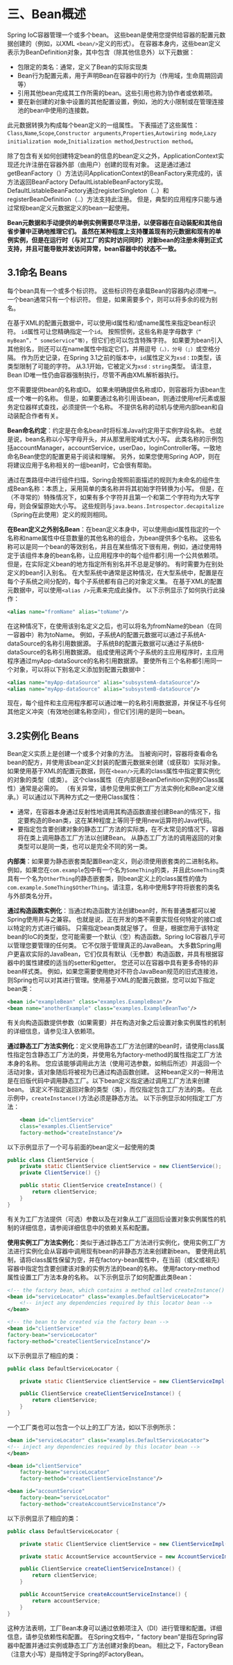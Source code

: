 # 三、Bean概述

Spring IoC容器管理一个或多个bean。 这些bean是使用您提供给容器的配置元数据创建的（例如，以XML `<bean/>`定义的形式）。
在容器本身内，这些bean定义表示为BeanDefinition对象，其中包含（除其他信息外）以下元数据：

- 包限定的类名：通常，定义了Bean的实际实现类
- Bean行为配置元素，用于声明Bean在容器中的行为（作用域，生命周期回调等）
- 引用其他bean完成其工作所需的bean。这些引用也称为协作者或依赖项。
- 要在新创建的对象中设置的其他配置设置，例如，池的大小限制或在管理连接池的bean中使用的连接数。
  
此元数据转换为构成每个bean定义的一组属性。 下表描述了这些属性：`Class`,`Name`,`Scope`,`Constructor arguments`,`Properties`,`Autowiring mode`,`Lazy initialization mode`,`Initialization method`,`Destruction method`。

除了包含有关如何创建特定bean的信息的bean定义之外，ApplicationContext实现还允许注册在容器外部（由用户）创建的现有对象。 这是通过通过getBeanFactory（）方法访问ApplicationContext的BeanFactory来完成的，该方法返回BeanFactory DefaultListableBeanFactory实现。 DefaultListableBeanFactory通过registerSingleton（..）和registerBeanDefinition（..）方法支持此注册。 但是，典型的应用程序只能与通过常规bean定义元数据定义的bean一起使用。

**Bean元数据和手动提供的单例实例需要尽早注册，以便容器在自动装配和其他自省步骤中正确地推理它们。 虽然在某种程度上支持覆盖现有的元数据和现有的单例实例，但是在运行时（与对工厂的实时访问同时）对新bean的注册未得到正式支持，并且可能导致并发访问异常，bean容器中的状态不一致。**

## 3.1命名 Beans

每个bean具有一个或多个标识符。 这些标识符在承载Bean的容器内必须唯一。 一个bean通常只有一个标识符。 但是，如果需要多个，则可以将多余的视为别名。

在基于XML的配置元数据中，可以使用id属性和/或name属性来指定bean标识符。 `id`属性可让您精确指定一个`id`。 按照惯例，这些名称是字母数字`（“ myBean”，“ someService”等）`，但它们也可以包含特殊字符。 如果要为bean引入其他别名，则还可以在name属性中指定它们，并用逗号`（，），分号（;）`或空格分隔。 作为历史记录，在Spring 3.1之前的版本中，`id`属性定义为`xsd：ID`类型，该类型限制了可能的字符。 从3.1开始，它被定义为`xsd：string`类型。 请注意，Bean ID唯一性仍由容器强制执行，尽管不再由XML解析器执行。

您不需要提供bean的名称或ID。 如果未明确提供名称或ID，则容器将为该bean生成一个唯一的名称。 但是，如果要通过名称引用该bean，则通过使用ref元素或服务定位器样式查找，必须提供一个名称。 不提供名称的动机与使用内部bean和自动装配合作者有关。

**Bean命名约定**：约定是在命名bean时将标准Java约定用于实例字段名称。 也就是说，bean名称以小写字母开头，并从那里用驼峰式大小写。 此类名称的示例包括accountManager，accountService，userDao，loginController等。一致地命名Bean使您的配置更易于阅读和理解。 另外，如果您使用Spring AOP，则在将建议应用于名称相关的一组bean时，它会很有帮助。

通过在类路径中进行组件扫描，Spring会按照前面描述的规则为未命名的组件生成Bean名称：本质上，采用简单的类名称并将其初始字符转换为小写。 但是，在（不寻常的）特殊情况下，如果有多个字符并且第一个和第二个字符均为大写字母，则会保留原始大小写。 这些规则与`java.beans.Introspector.decapitalize`（Spring在此使用）定义的规则相同。

**在Bean定义之外别名Bean**：在bean定义本身中，可以使用由id属性指定的一个名称和name属性中任意数量的其他名称的组合，为bean提供多个名称。 这些名称可以是同一个bean的等效别名，并且在某些情况下很有用，例如，通过使用特定于该组件本身的bean名称，让应用程序中的每个组件都引用一个公共依赖项。
但是，在实际定义bean的地方指定所有别名并不总是足够的。 有时需要为在别处定义的bean引入别名。 在大型系统中通常是这种情况，在大型系统中，配置是在每个子系统之间分配的，每个子系统都有自己的对象定义集。 在基于XML的配置元数据中，可以使用`<alias />`元素来完成此操作。 以下示例显示了如何执行此操作：

```xml
<alias name="fromName" alias="toName"/>
```

在这种情况下，在使用该别名定义之后，也可以将名为fromName的bean（在同一容器中）称为toName。
例如，子系统A的配置元数据可以通过子系统A-dataSource的名称引用数据源。 子系统B的配置元数据可以通过子系统B-dataSource的名称引用数据源。 组成使用这两个子系统的主应用程序时，主应用程序通过myApp-dataSource的名称引用数据源。 要使所有三个名称都引用同一个对象，可以将以下别名定义添加到配置元数据中：

```xml
<alias name="myApp-dataSource" alias="subsystemA-dataSource"/>
<alias name="myApp-dataSource" alias="subsystemB-dataSource"/>
```

现在，每个组件和主应用程序都可以通过唯一的名称引用数据源，并保证不与任何其他定义冲突（有效地创建名称空间），但它们引用的是同一bean。

## 3.2实例化 Beans

Bean定义实质上是创建一个或多个对象的方法。 当被询问时，容器将查看命名bean的配方，并使用该bean定义封装的配置元数据来创建（或获取）实际对象。
如果使用基于XML的配置元数据，则在`<bean/>`元素的class属性中指定要实例化的对象的类型（或类）。 这个class属性（在内部是BeanDefinition实例的Class属性）通常是必需的。 （有关异常，请参见使用实例工厂方法实例化和Bean定义继承。）可以通过以下两种方式之一使用Class属性：

- 通常，在容器本身通过反射性地调用其构造函数直接创建Bean的情况下，指定要构造的Bean类，这在某种程度上等同于使用new运算符的Java代码。
- 要指定包含要创建对象的静态工厂方法的实际类，在不太常见的情况下，容器将在类上调用静态工厂方法以创建Bean。 从静态工厂方法的调用返回的对象类型可以是同一类，也可以是完全不同的另一类。

**内部类**：如果要为静态嵌套类配置Bean定义，则必须使用嵌套类的二进制名称。例如，如果您在`com.example`包中有一个名为`SomeThing`的类，并且此`SomeThing`类具有一个名为`OtherThing`的静态嵌套类，则bean定义上的class属性的值为`com.example.SomeThing$OtherThing`。请注意，名称中使用$字符将嵌套的类名与外部类名分开。

**通过构造函数实例化**：当通过构造函数方法创建bean时，所有普通类都可以被Spring使用并与之兼容。 也就是说，正在开发的类不需要实现任何特定的接口或以特定的方式进行编码。 只需指定bean类就足够了。 但是，根据您用于该特定bean的IoC的类型，您可能需要一个默认（空）构造函数。Spring IoC容器几乎可以管理您要管理的任何类。 它不仅限于管理真正的JavaBean。 大多数Spring用户更喜欢实际的JavaBean，它们仅具有默认（无参数）构造函数，并具有根据容器中的属性建模的适当的setter和getter。 您还可以在容器中具有更多奇特的非bean样式类。 例如，如果您需要使用绝对不符合JavaBean规范的旧式连接池，则Spring也可以对其进行管理。使用基于XML的配置元数据，您可以如下指定bean类：

```xml
<bean id="exampleBean" class="examples.ExampleBean"/>
<bean name="anotherExample" class="examples.ExampleBeanTwo"/>
```

有关向构造函数提供参数（如果需要）并在构造对象之后设置对象实例属性的机制的详细信息，请参见注入依赖项。

**通过静态工厂方法实例化**：定义使用静态工厂方法创建的bean时，请使用class属性指定包含静态工厂方法的类，并使用名为factory-method的属性指定工厂方法本身的名称。 您应该能够调用此方法（使用可选参数，如稍后所述）并返回一个活动对象，该对象随后将被视为已通过构造函数创建。 这种bean定义的一种用法是在旧版代码中调用静态工厂。以下bean定义指定通过调用工厂方法来创建bean。 该定义不指定返回对象的类型（类），而仅指定包含工厂方法的类。 在此示例中，`createInstance()`方法必须是静态方法。 以下示例显示如何指定工厂方法：

```xml
    <bean id="clientService"
    class="examples.ClientService"
    factory-method="createInstance"/>
```

以下示例显示了一个可与前面的bean定义一起使用的类

```java
public class ClientService {
    private static ClientService clientService = new ClientService();
    private ClientService() {}

    public static ClientService createInstance() {
        return clientService;
    }
}
```

有关为工厂方法提供（可选）参数以及在对象从工厂返回后设置对象实例属性的机制的详细信息，请参阅详细信息中的依赖关系和配置。

**使用实例工厂方法实例化**：类似于通过静态工厂方法进行实例化，使用实例工厂方法进行实例化会从容器中调用现有bean的非静态方法来创建新bean。 要使用此机制，请将class属性保留为空，并在factory-bean属性中，在当前（或父或祖先）容器中指定包含要创建该对象的实例方法的bean的名称。 使用factory-method属性设置工厂方法本身的名称。 以下示例显示了如何配置此类Bean：

```xml
<!-- the factory bean, which contains a method called createInstance() -->
<bean id="serviceLocator" class="examples.DefaultServiceLocator">
    <!-- inject any dependencies required by this locator bean -->
</bean>

<!-- the bean to be created via the factory bean -->
<bean id="clientService"
factory-bean="serviceLocator"
factory-method="createClientServiceInstance"/>
```

以下示例显示了相应的类：

```java
public class DefaultServiceLocator {

    private static ClientService clientService = new ClientServiceImpl();

    public ClientService createClientServiceInstance() {
        return clientService;
    }
}
```

一个工厂类也可以包含一个以上的工厂方法，如以下示例所示：

```xml
<bean id="serviceLocator" class="examples.DefaultServiceLocator">
<!-- inject any dependencies required by this locator bean -->
</bean>

<bean id="clientService"
    factory-bean="serviceLocator"
    factory-method="createClientServiceInstance"/>

<bean id="accountService"
    factory-bean="serviceLocator"
    factory-method="createAccountServiceInstance"/>
```

以下示例显示了相应的类：

```java
public class DefaultServiceLocator {

    private static ClientService clientService = new ClientServiceImpl();

    private static AccountService accountService = new AccountServiceImpl();

    public ClientService createClientServiceInstance() {
        return clientService;
    }

    public AccountService createAccountServiceInstance() {
        return accountService;
    }
}
```

这种方法表明，工厂Bean本身可以通过依赖项注入（DI）进行管理和配置。详细信息，请参见依赖性和配置。
在Spring文档中，“ factory bean”是指在Spring容器中配置并通过实例或静态工厂方法创建对象的bean。 相比之下，FactoryBean（注意大小写）是指特定于Spring的FactoryBean。
